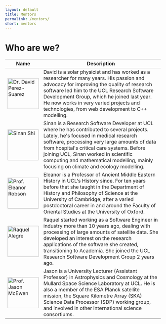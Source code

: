 ```yaml
---
layout: default
title: Mentors
permalink: /mentors/
short: mentors
---
```

# Who are we?

Name | Description
------------| ----
[<img src="https://www.software.ac.uk/sites/default/files/images/content/david-perez-suarez.png" alt="Dr. David Perez-Suarez" style="width: 100px">](https://www.software.ac.uk/david-perez-suarez) | David is a solar physicist and has worked as a researcher for many years. His passion and advocacy for improving the quality of research software led him to the UCL Research Software Development Group, which he joined last year. He now works in very varied projects and technologies, from web development to C++ modelling.
[<img src="https://www.ucl.ac.uk/research-it-services/images/sinan_shi.jpg" alt="Sinan Shi" style="width: 100px">](https://www.ucl.ac.uk/research-it-services/people/sinan) | Sinan is a Research Software Developer at UCL where he has contributed to several projects. Lately, he's focused in medical research software, processing very large amounts of data from hospital's critical care systems. Before joining UCL, Sinan worked in scientific computing and mathematical modelling, mainly focusing on climate and ecology modelling.  
[<img src="https://www.ucl.ac.uk/history/people/academic-staff/eleanor-robson/dr-eleanor-robson" alt="Prof. Eleanor Robson" style="width: 100px">](https://www.ucl.ac.uk/history/people/academic-staff/eleanor-robson) | Eleanor is a Professor of Ancient Middle Eastern History in UCL's History since. For ten years before that she taught in the Department of History and Philosophy of Science at the University of Cambridge, after a varied postdoctoral career in and around the Faculty of Oriental Studies at the University of Oxford.
[<img src="https://github.com/raquel-ucl.png" alt="Raquel Alegre" style="width: 100px">](https://www.ucl.ac.uk/research-it-services/people/raquel) | Raquel started working as a Software Engineer in industry more than 10 years ago, dealing with processing of large amounts of satellite data. She developed an interest on the research applications of the software she created, transitioning to Academia. She joined the UCL Research Software Development Group 2 years ago.
[<img src="http://www.jasonmcewen.org/images/mug_shot_new_cropped.jpg" alt="Prof. Jason McEwen" style="width: 100px">](http://www.jasonmcewen.org) | Jason is a University Lecturer (Assistant Professor) in Astrophysics and Cosmology at the Mullard Space Science Laboratory at UCL. He is also a member of the ESA Planck satellite mission, the Square Kilometre Array (SKA) Science Data Processor (SDP) working group, and involved in other international science consortiums.
